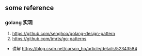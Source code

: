 ## some reference
### golang 实现
1. https://github.com/senghoo/golang-design-pattern
2.  https://github.com/tmrts/go-patterns
- 讲解 https://blog.csdn.net/carson_ho/article/details/52343584
